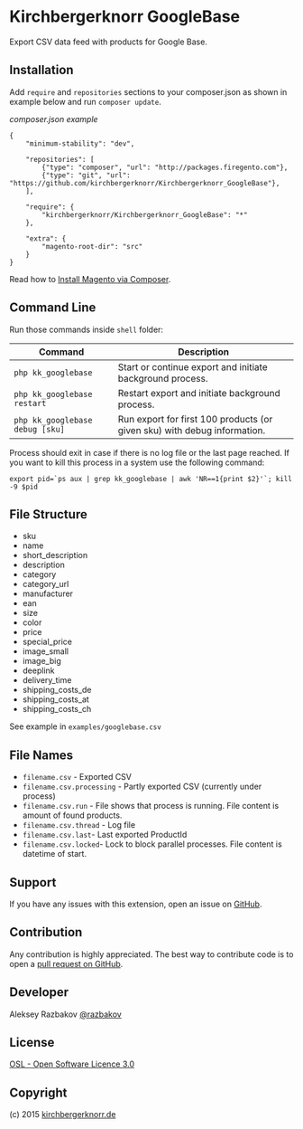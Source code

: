 # Kirchbergerknorr GoogleBase

Export CSV data feed with products for Google Base.

## Installation

Add `require` and `repositories` sections to your composer.json as shown in example below and run `composer update`.

*composer.json example*

```
{
    "minimum-stability": "dev",
        
    "repositories": [
        {"type": "composer", "url": "http://packages.firegento.com"},
        {"type": "git", "url": "https://github.com/kirchbergerknorr/Kirchbergerknorr_GoogleBase"},
    ],
    
    "require": {
        "kirchbergerknorr/Kirchbergerknorr_GoogleBase": "*"
    },
    
    "extra": {
        "magento-root-dir": "src"
    }
}
```

Read how to [Install Magento via Composer](https://medium.com/magento-development/magento-and-composer-44af0883abd9).

## Command Line

Run those commands inside `shell` folder:

| Command                         | Description                                                              |
| ------------------------------- | ------------------------------------------------------------------------ |
| `php kk_googlebase`             | Start or continue export and initiate background process.                |
| `php kk_googlebase restart`     | Restart export and initiate background process.                          |
| `php kk_googlebase debug [sku]` | Run export for first 100 products (or given sku) with debug information. |

Process should exit in case if there is no log file or the last page reached. 
If you want to kill this process in a system use the following command:
 
    export pid=`ps aux | grep kk_googlebase | awk 'NR==1{print $2}'`; kill -9 $pid

## File Structure

* sku
* name
* short_description
* description
* category
* category_url
* manufacturer
* ean
* size
* color
* price
* special_price
* image_small
* image_big
* deeplink
* delivery_time
* shipping_costs_de
* shipping_costs_at
* shipping_costs_ch

See example in `examples/googlebase.csv`

## File Names

 * `filename.csv` - Exported CSV
 * `filename.csv.processing` - Partly exported CSV (currently under process)
 * `filename.csv.run` - File shows that process is running. File content is amount of found products.
 * `filename.csv.thread` - Log file
 * `filename.csv.last`- Last exported ProductId
 * `filename.csv.locked`- Lock to block parallel processes. File content is datetime of start.

## Support

If you have any issues with this extension, 
open an issue on [GitHub](https://github.com/kirchbergerknorr/Kirchbergerknorr_GoogleBase/issues/new).


## Contribution

Any contribution is highly appreciated. The best way to contribute code is 
to open a [pull request on GitHub](https://help.github.com/articles/using-pull-requests).

## Developer

Aleksey Razbakov
[@razbakov](https://twitter.com/razbakov)

License
-------
[OSL - Open Software Licence 3.0](http://opensource.org/licenses/osl-3.0.php)

Copyright
---------
(c) 2015 [kirchbergerknorr.de](https://kirchbergerknorr.de)
